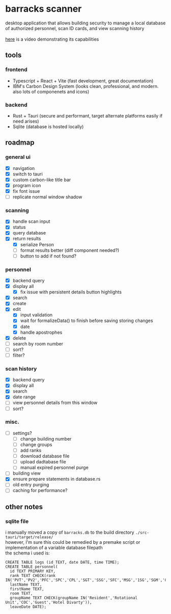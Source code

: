 # barracks scanner
desktop application that allows building security to manage a local database of authorized personnel, scan ID cards, and view scanning history
<br/> <br/>
[here](https://youtu.be/LOH57WzeF-o?si=sBYoFxBO9eM3q8WE) is a video demonstrating its capabilities

## tools
### frontend
  - Typescript + React + Vite (fast development, great documentation)
  - IBM's Carbon Design System (looks clean, professional, and modern. also lots of componenets and icons)
### backend
  - Rust + Tauri (secure and performant, target alternate platforms easily if need arises)
  - Sqlite (database is hosted locally)

## roadmap
### general ui
- [x] navigation
- [x] switch to tauri
- [x] custom carbon-like title bar
- [x] program icon
 - [x] fix font issue
 - [ ] replicate normal window shadow
### scanning
- [x] handle scan input
- [x] status
- [x] query database
- [x] return results
  - [x] serialize Person
  - [ ] format results better (diff component needed?)
  - [ ] button to add if not found?
### personnel
- [x] backend query
- [x] display all
  - [x] fix issue with persistent details button highlights
- [x] search
- [x] create
- [x] edit
  - [x] input validation
  - [x] wait for formalizeData() to finish before saving storing changes
  - [x] date
  - [x] handle apostrophes
- [x] delete
- [ ] search by room number
- [ ] sort?
- [ ] filter?
### scan history
- [x] backend query
- [x] display all
- [x] search
- [x] date range
- [ ] view personnel details from this window
- [ ] sort?
### misc.
- [ ] settings?
  - [ ] change building number
  - [ ] change groups
  - [ ] add ranks
  - [ ] download database file
  - [ ] upload dadtabase file
  - [ ] manual expired personnel purge
- [ ] building view
- [x] ensure prepare statements in database.rs
- [ ] old entry purging
- [ ] caching for performance?
      
## other notes
### sqlite file
i manually moved a copy of `barracks.db` to the build directory `./src-tauri/target/release/` <br/>
however, I'm sure this could be remedied by a premake script or implementation of a variable database filepath <br/>
the schema i used is:
```
CREATE TABLE logs (id TEXT, date DATE, time TIME);
CREATE TABLE personnel(
  id TEXT PRIMARY KEY,
  rank TEXT CHECK(rank IN('PVT','PV2','PFC','SPC','CPL','SGT','SSG','SFC','MSG','1SG','SGM','CSM','SMA','WO1','CW2','CW3','CW4','CW5','1LT','2LT','CPT','MAJ','LTC','COL','BG','MG','LTG','GEN','GA','CTR','CIV','')),
  lastName TEXT,
  firstName TEXT,
  room TEXT,
  groupName TEXT CHECK(groupName IN('Resident','Rotational Unit','COC','Guest','Hotel Divarty')),
  leaveDate DATE);
```
